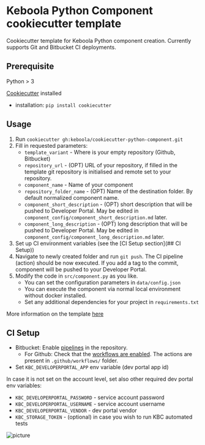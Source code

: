 # Keboola Python Component cookiecutter template

Cookiecutter template for Keboola Python component creation. Currently supports Git and Bitbucket CI deployments.

## Prerequisite

Python > 3

[Cookiecutter](https://cookiecutter.readthedocs.io/en/latest/installation.html) installed

- installation: `pip install cookiecutter`

## Usage


1. Run `cookiecutter gh:keboola/cookiecutter-python-component.git`
2. Fill in requested parameters:
    - `template_variant` - Where is your empty repository (Github, Bitbucket)
    - `repository_url` - (OPT) URL of your repository, if filled in the template git repository is initialised and remote set to your repository.
    - `component_name` - Name of your component
    - `repository_folder_name` - (OPT) Name of the destination folder. By default normalized component name.
    - `component_short_description` - (OPT) short description that will be pushed to Developer Portal. May be edited in `component_config/component_short_description.md` later.
    - `component_long_description` - (OPT) long description that will be pushed to Developer Portal. May be edited in `component_config/component_long_description.md` later.
3. Set up CI environment variables (see the [CI Setup section](## CI Setup))
4. Navigate to newly created folder and run `git push`. The CI pipeline (action) should be now executed. If you add a tag to the commit, component will be pushed to your Developer Portal.
5. Modify the code in `src/component.py` as you like.
    - You can set the configuration parameters in `data/config.json`
    - You can execute the component via normal local environment without docker installed.
    - Set any additional dependencies for your project in `requirements.txt`
 
 More information on the template [here](https://bitbucket.org/kds_consulting_team/kbc-python-template/src/master/README.md)
   
## CI Setup
 - Bitbucket: Enable [pipelines](https://confluence.atlassian.com/bitbucket/get-started-with-bitbucket-pipelines-792298921.html) in the repository.
    - For Github: Check that the [workflows are enabled](https://docs.github.com/en/actions/managing-workflow-runs/disabling-and-enabling-a-workflow).
      The actions are present in `.github/workflows/` folder. 
 - Set `KBC_DEVELOPERPORTAL_APP` env variable (dev portal app id)
 
 In case it is not set on the account level, set also other required dev portal env variables:
 
 - `KBC_DEVELOPERPORTAL_PASSWORD` - service account password
 - `KBC_DEVELOPERPORTAL_USERNAME` - service account username
 - `KBC_DEVELOPERPORTAL_VENDOR` - dev portal vendor
 - `KBC_STORAGE_TOKEN` - (optional) in case you wish to run KBC automated tests
  
 
 ![picture](docs/imgs/ci_variable.png)
  
    
 
